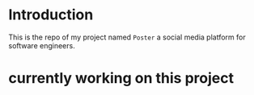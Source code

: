 # Introduction
This is the repo of my project named `Poster` a social media platform for software engineers.

# currently working on this project
